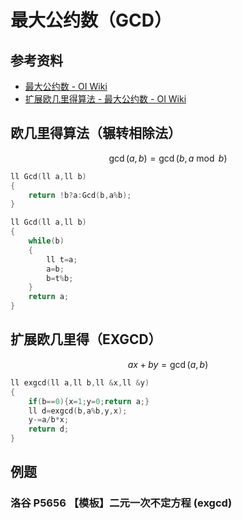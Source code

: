 # 最大公约数（GCD）

## 参考资料

- [最大公约数 - OI Wiki](https://oi-wiki.org/math/number-theory/gcd/)
- [扩展欧几里得算法 - 最大公约数 - OI Wiki](https://oi-wiki.org/math/number-theory/gcd/#扩展欧几里得算法)

## 欧几里得算法（辗转相除法）

$$
\gcd{(a,b)}=\gcd{(b,a\bmod b)}
$$

<Tabs>
<TabItem value="递归">

```cpp
ll Gcd(ll a,ll b)
{
	return !b?a:Gcd(b,a%b);
}
```

</TabItem>
<TabItem value="迭代">

```cpp
ll Gcd(ll a,ll b)
{
	while(b)
	{
		ll t=a;
		a=b;
		b=t%b;
	}
	return a;
}
```

</TabItem>
</Tabs>

## 扩展欧几里得（EXGCD）

$$
ax+by=\gcd{(a,b)}
$$

```cpp
ll exgcd(ll a,ll b,ll &x,ll &y)
{
	if(b==0){x=1;y=0;return a;}
	ll d=exgcd(b,a%b,y,x);
	y-=a/b*x;
	return d;
}
```

## 例题

### 洛谷 P5656 【模板】二元一次不定方程 (exgcd)

<Problem id="P5656" />
